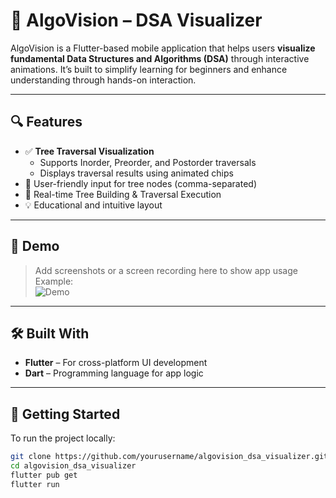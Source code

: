 # 🌳 AlgoVision – DSA Visualizer

AlgoVision is a Flutter-based mobile application that helps users **visualize fundamental Data Structures and Algorithms (DSA)** through interactive animations. It’s built to simplify learning for beginners and enhance understanding through hands-on interaction.

---

## 🔍 Features

- ✅ **Tree Traversal Visualization**
  - Supports Inorder, Preorder, and Postorder traversals
  - Displays traversal results using animated chips
- 🧾 User-friendly input for tree nodes (comma-separated)
- 🎯 Real-time Tree Building & Traversal Execution
- 💡 Educational and intuitive layout

---

## 📱 Demo

> Add screenshots or a screen recording here to show app usage  
> Example:  
![Demo](screenshots/demo.gif)

---

## 🛠️ Built With

- **Flutter** – For cross-platform UI development
- **Dart** – Programming language for app logic

---

## 🚀 Getting Started

To run the project locally:

```bash
git clone https://github.com/yourusername/algovision_dsa_visualizer.git
cd algovision_dsa_visualizer
flutter pub get
flutter run
